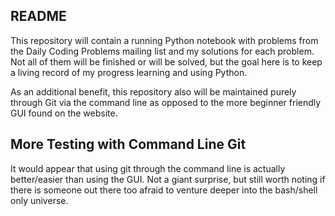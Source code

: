 ## README

This repository will contain a running Python notebook with problems from the Daily Coding Problems mailing list and my solutions for each problem. Not all of them will be finished or will be solved, but the goal here is to keep a living record of my progress learning and using Python.

As an additional benefit, this repository also will be maintained purely through Git via the command line as opposed to the more beginner friendly GUI found on the website.

## More Testing with Command Line Git

It would appear that using git through the command line is actually better/easier than using the GUI. Not a giant surprise, but still worth noting if there is someone out there too afraid to venture deeper into the bash/shell only universe.

